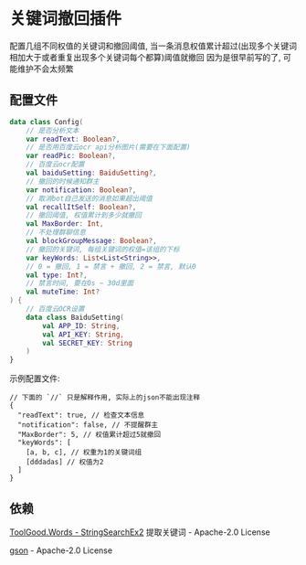 # 关键词撤回插件
配置几组不同权值的关键词和撤回阈值, 当一条消息权值累计超过(出现多个关键词相加大于或者重复出现多个关键词每个都算)阈值就撤回 因为是很早前写的了, 可能维护不会太频繁
## 配置文件
```kotlin
data class Config(
    // 是否分析文本
    var readText: Boolean?,
    // 是否用百度云ocr api分析图片(需要在下面配置)
    var readPic: Boolean?,
    // 百度云ocr配置
    val baiduSetting: BaiduSetting?,
    // 撤回的时候通知群主
    var notification: Boolean?,
    // 取消bot自己发送的消息如果超出阈值
    val recallItSelf: Boolean?,
    // 撤回阈值, 权值累计到多少就撤回
    val MaxBorder: Int,
    // 不处理群聊信息
    val blockGroupMessage: Boolean?,
    // 撤回的关键词, 每组关键词的权值=该组的下标
    var keyWords: List<List<String>>,
    // 0 = 撤回, 1 = 禁言 + 撤回, 2 = 禁言, 默认0
    val type: Int?,
    // 禁言时间, 要在0s ~ 30d里面
    val muteTime: Int?
) {
    // 百度云OCR设置
    data class BaiduSetting(
        val APP_ID: String,
        val API_KEY: String,
        val SECRET_KEY: String
    )
}
```
示例配置文件:
```
// 下面的 `//` 只是解释作用, 实际上的json不能出现注释
{
  "readText": true, // 检查文本信息
  "notification": false, // 不提醒群主
  "MaxBorder": 5, // 权值累计超过5就撤回
  "keyWords": [
    [a, b, c], // 权重为1的关键词组
    [dddadas] // 权值为2
  ]
}
```
## 依赖
[ToolGood.Words - StringSearchEx2](https://github.com/toolgood/ToolGood.Words) 提取关键词 -  Apache-2.0 License

[gson](https://github.com/google/gson) - Apache-2.0 License
